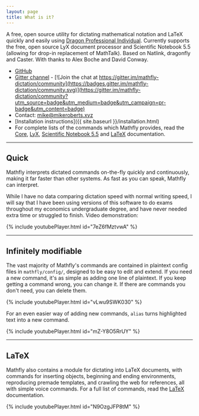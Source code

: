 ```yaml
---
layout: page
title: What is it?
---
```


A free, open source utility for dictating mathematical notation and LaTeX quickly and easily using [Dragon Professional Individual](https://www.nuance.com/en-gb/dragon/business-solutions/dragon-professional-individual.html). Currently supports the free, open source LyX document processor and Scientific Notebook 5.5 (allowing for drop-in replacement of MathTalk). Based on Natlink, dragonfly and Caster. With thanks to Alex Boche and David Conway.

* [GitHub](https://github.com/mrob95/mathfly)
* [Gitter channel](https://gitter.im/mathfly-dictation/community) - [![Join the chat at https://gitter.im/mathfly-dictation/community](https://badges.gitter.im/mathfly-dictation/community.svg)](https://gitter.im/mathfly-dictation/community?utm_source=badge&utm_medium=badge&utm_campaign=pr-badge&utm_content=badge)
* Contact: [mike@mikeroberts.xyz](mailto:mike@mikeroberts.xyz)
* [Installation instructions]({{ site.baseurl }}/installation.html)
* For complete lists of the commands which Mathfly provides, read the [Core](https://github.com/mrob95/mathfly/blob/master/mathfly/docs/Core.pdf), [LyX](https://github.com/mrob95/mathfly/blob/master/mathfly/docs/LyX.pdf), [Scientific Notebook 5.5](https://github.com/mrob95/mathfly/blob/master/mathfly/docs/Scientific_Notebook.pdf) and [LaTeX](https://github.com/mrob95/mathfly/blob/master/mathfly/docs/LaTeX.pdf) documentation.

***

## Quick
Mathfly interprets dictated commands on-the-fly quickly and continuously, making it far faster than other systems. As fast as you can speak, Mathfly can interpret.

While I have no data comparing dictation speed with normal writing speed, I will say that I have been using versions of this software to do exams throughout my economics undergraduate degree, and have never needed extra time or struggled to finish. Video demonstration:

{% include youtubePlayer.html id="7eZ6fMztvwA" %}

***

## Infinitely modifiable
The vast majority of Mathfly\'s commands are contained in plaintext config files in `mathfly/config/`, designed to be easy to edit and extend. If you need a new command, it\'s as simple as adding one line of plaintext. If you keep getting a command wrong, you can change it. If there are commands you don\'t need, you can delete them.

{% include youtubePlayer.html id="vLwu9SWK030" %}

For an even easier way of adding new commands, `alias` turns highlighted text into a new command.

{% include youtubePlayer.html id="mZ-Y8O5RrUY" %}

***

## LaTeX
Mathfly also contains a module for dictating into LaTeX documents, with commands for inserting objects, beginning and ending environments, reproducing premade templates, and crawling the web for references, all with simple voice commands. For a full list of commands, read the [LaTeX](https://github.com/mrob95/mathfly/blob/master/mathfly/docs/LaTeX.pdf) documentation.

{% include youtubePlayer.html id="N9OzgJFP8tM" %}